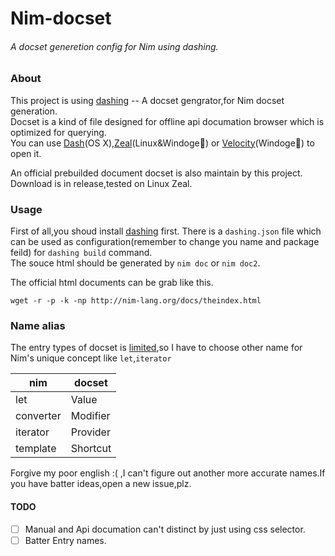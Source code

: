 # Nim-docset
###### A docset generetion config for Nim using dashing.

### About
This project is using [dashing](https://github.com/technosophos/dashing) -- A docset gengrator,for Nim docset generation.  
Docset is a kind of file designed for offline api documation browser which is optimized for querying.  
You can use [Dash](https://kapeli.com/dash)(OS X),[Zeal](https://zealdocs.org/)(Linux&Windoge:dog:) or [Velocity](https://velocity.silverlakesoftware.com/)(Windoge:dog:) to open it.

An official prebuilded document docset is also maintain by this project.  
Download is in release,tested on Linux Zeal.

### Usage
First of all,you shoud install [dashing](https://github.com/technosophos/dashing) first.
There is a `dashing.json` file which can be used as configuration(remember to change you name and package feild) for `dashing build` command.  
The souce html should be generated by `nim doc` or `nim doc2`.

The official html documents can be grab like this.
```
wget -r -p -k -np http://nim-lang.org/docs/theindex.html
```


### Name alias 
The entry types of docset is [limited](https://kapeli.com/docsets#supportedentrytypes),so I have to choose other name for Nim's unique concept like `let`,`iterator`

|  nim   | docset |
|--------|--------|
|let     |Value   |
|converter|Modifier|
|iterator|Provider|
|template|Shortcut|

Forgive my poor english :( ,I can't figure out another more accurate names.If you have batter ideas,open a new issue,plz.

#### TODO
- [ ] Manual and Api documation can't distinct by just using css selector.
- [ ] Batter Entry names.